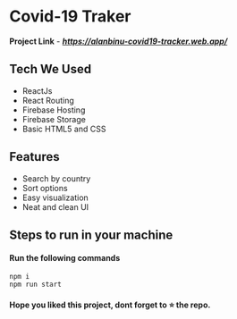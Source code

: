 # Covid-19 Traker

**Project Link** - ***https://alanbinu-covid19-tracker.web.app/***

## Tech We Used

- ReactJs
- React Routing
- Firebase Hosting
- Firebase Storage
- Basic HTML5 and CSS

## Features

- Search by country
- Sort options
- Easy visualization
- Neat and clean UI

## Steps to run in your machine

#### Run the following commands
```
npm i
npm run start
```




#### Hope you liked this project, dont forget to ⭐ the repo.
